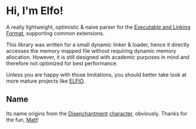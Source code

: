 Hi, I'm Elfo!
=============

A really lightweight, optimistic & naive parser for the [Executable and Linking Format](https://de.wikipedia.org/wiki/Executable_and_Linking_Format), supporting common extensions.

This library was written for a small dynamic linker & loader, hence it directly accesses the memory mapped file without requiring dynamic memory allocation.
However, it is still designed with academic purposes in mind and therefore not optimized for best performance.

Unless you are happy with those limitations, you should better take look at more mature projects like [ELFIO](https://github.com/serge1/ELFIO).


Name
----

Its name origins from the [Disenchantment](https://en.wikipedia.org/wiki/Disenchantment_(TV_series)) [character](https://disenchantment.fandom.com/wiki/Elfo), obviously.
Thanks for the fun, [Matt](https://en.wikipedia.org/wiki/Matt_Groening)!
